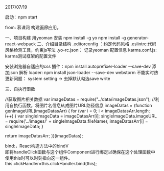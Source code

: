 2017/07/19

启动：npm start

from: 慕课网 构建画廊应用。

一、项目构建
  用yeoman 
    安装
    npm install -g yo
    npm install -g generator-react-webpack
二、介绍目录结构
.editorconfig ：约定代码风格
.eslintrc:代码风格检测工具，约束js写法
.yo-rc.json： 记录yeoman 配置信息
karma.conf.js:  karma测试框架的配置文件


安装浏览器自适应的css 插件：npm install autoprefixer-loader --save-dev
添加json  解析 loader: npm install json-loader --save-dev
webstorm 不能实时热更新问题： system setting -> 去掉默认勾选save write

三、自执行函数

//获取图片相关数据
var imageDatas = require("../data/imageDatas.json");
//利用自执行函数，将图片名信息转成图片URL路径信息
imageDatas = (function genImageURL(imageDatasArr) {
  for (var i = 0; i < imageDatasArr.length; i++) {
    var singleImageData = imageDatasArr[i];
    singleImageData.imageURL = require('../images/' + singleImageData.fileName);
    imageDatasArr[i] = singleImageData;
  }

  return imageDatasArr;
})(imageDatas);



bind:，React构造方法中的bindV  
即将handleClick函数与这个组件Component进行绑定以确保在这个处理函数中使用this时可以时刻指向这一组件。
    this.clickHandler=this.clickHandler.bind(this);
